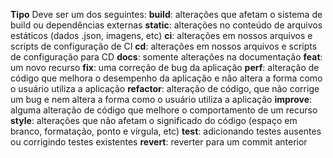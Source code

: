 **Tipo**
Deve ser um dos seguintes:
**build**: alterações que afetam o sistema de build ou dependências externas
**static**: alterações no conteúdo de arquivos estáticos (dados .json, imagens, etc)
**ci**: alterações em nossos arquivos e scripts de configuração de CI
**cd**: alterações em nossos arquivos e scripts de configuração para CD
**docs**: somente alterações na documentação
**feat**: um novo recurso
**fix**: uma correção de bug da aplicação
**perf**: alteração de código que melhora o desempenho da aplicação e não altera a forma como o usuário utiliza a aplicação
**refactor**: alteração de código, que não corrige um bug e nem altera a forma como o usuário utiliza a aplicação
**improve**: alguma alteração de código que melhore o comportamento de um recurso
**style**: alterações que não afetam o significado do código (espaço em branco, formatação, ponto e vírgula, etc)
**test**: adicionando testes ausentes ou corrigindo testes existentes
**revert**: reverter para um commit anterior